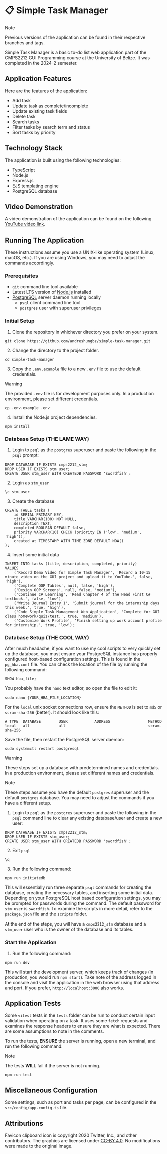 # 📋 Simple Task Manager

> [!NOTE]
> Previous versions of the application can be found in their respective branches and tags.

Simple Task Manager is a basic to-do list web application part of the CMPS2212 GUI Programming course at the University of Belize. It was completed in the 2024-2 semester.

## Application Features

Here are the features of the application:

- Add task
- Update task as complete/incomplete
- Update existing task fields
- Delete task
- Search tasks
- Filter tasks by search term and status
- Sort tasks by priority

## Technology Stack

The application is built using the following technologies:

- TypeScript
- Node.js
- Express.js
- EJS templating engine
- PostgreSQL database

## Video Demonstration

A video demonstration of the application can be found on the following [YouTube video link](https://youtu.be/gLKjjvNg1x8?si=yx7Aebu2EUfmEgiz).

## Running The Application

These instructions assume you use a UNIX-like operating system (Linux, macOS, etc.). If you are using Windows, you may need to adjust the commands accordingly.

### Prerequisites

- `git` command line tool available
- Latest LTS version of [Node.js](https://nodejs.org/en) installed
- [PostgreSQL](https://www.postgresql.org/) server daemon running locally
  - `psql` client command line tool
  - `postgres` user with superuser privileges

### Initial Setup

1. Clone the repository in whichever directory you prefer on your system.

```
git clone https://github.com/andreshungbz/simple-task-manager.git
```

2. Change the directory to the project folder.

```
cd simple-task-manager
```

3. Copy the `.env.example` file to a new `.env` file to use the default credentials.

> [!WARNING]
> The provided `.env` file is for development purposes only. In a production environment, please set different credentials.

```
cp .env.example .env
```

4. Install the Node.js project dependencies.

```
npm install
```

### Database Setup (THE LAME WAY)

1. Login to `psql` as the `postgres` superuser and paste the following in the `psql` prompt:

```
DROP DATABASE IF EXISTS cmps2212_stm;
DROP USER IF EXISTS stm_user;
CREATE USER stm_user WITH CREATEDB PASSWORD 'swordfish';
```

2. Login as `stm_user`

```
\c stm_user
```

3. Create the database

```
CREATE TABLE tasks (
    id SERIAL PRIMARY KEY,
    title VARCHAR(100) NOT NULL,
    description TEXT,
    completed BOOLEAN DEFAULT false,
    priority VARCHAR(10) CHECK (priority IN ('low', 'medium', 'high')),
    created_at TIMESTAMP WITH TIME ZONE DEFAULT NOW()
);
```

4. Insert some initial data

```
INSERT INTO tasks (title, description, completed, priority)
VALUES
    ('Record Demo Video for Simple Task Manager', 'Record a 10-15 minute video on the GUI project and upload it to YouTube.', false, 'high'),
    ('Complete OOP Tables', null, false, 'high'),
    ('Design OOP Screens', null, false, 'medium'),
    ('Continue C# Learning', 'Read Chapter 4 of the Head First C# textbook.', false, 'low'),
    ('Write Journal Entry 1', 'Submit journal for the internship days this week.', true, 'high'),
    ('Code Simple Task Management Web Application', 'Complete for GUI class homework/quiz/test.', true, 'medium'),
    ('Customize Work Profile', 'Finish setting up work account profile for internship.', true, 'low');
```

### Database Setup (THE COOL WAY)

After much headache, if you want to use my cool scripts to very quickly set up the database, you must ensure your PostgreSQL instance has properly configured host-based configuration settings. This is found in the `pg_hba.conf` file. You can check the location of the file by running the following command:

```
SHOW hba_file;
```

You probably have the `nano` text editor, so open the file to edit it:

```
sudo nano {YOUR_HBA_FILE_LOCATION}
```

For the `local` unix socket connections row, ensure the `METHOD` is set to `md5` or `scram-sha-256` (better). It should look like this:

```
# TYPE  DATABASE        USER            ADDRESS                 METHOD
local   all             all                                     scram-sha-256
```

Save the file, then restart the PostgreSQL server daemon:

```
sudo systemctl restart postgresql
```

> [!WARNING]
> These steps set up a database with predetermined names and credentials. In a production environment, please set different names and credentials.

> [!NOTE]
> These steps assume you have the default `postgres` superuser and the default `postgres` database. You may need to adjust the commands if you have a different setup.

1. Login to `psql` as the `postgres` superuser and paste the following in the `psql` command line to clear any existing database/user and create a new user:

```
DROP DATABASE IF EXISTS cmps2212_stm;
DROP USER IF EXISTS stm_user;
CREATE USER stm_user WITH CREATEDB PASSWORD 'swordfish';
```

2. Exit `psql`

```
\q
```

3. Run the following command:

```
npm run initiatedb
```

This will essentially run three separate `psql` commands for creating the database, creating the necessary tables, and inserting some initial data. Depending on your PostgreSQL host based configuration settings, you may be prompted for passwords during the command. The default password for `stm_user` is `swordfish`. To examine the scripts in more detail, refer to the `package.json` file and the `scripts` folder.

At the end of the steps, you will have a `cmps2212_stm` database and a `stm_user` user who is the owner of the database and its tables.

### Start the Application

1. Run the following command:

```
npm run dev
```

This will start the development server, which keeps track of changes (in production, you would run `npm start`). Take note of the address logged in the console and visit the application in the web browser using that address and port. If you prefer, `http://localhost:3000` also works.

## Application Tests

Some `vitest` tests in the `tests` folder can be run to conduct certain input validation when operating on a task. It uses some `fetch` requests and examines the response headers to ensure they are what is expected. There are some assumptions to note in the comments.

To run the tests, **ENSURE** the server is running, open a new terminal, and run the following command:

> [!NOTE]
> The tests **WILL** fail if the server is not running.

```
npm run test
```

## Miscellaneous Configuration

Some settings, such as port and tasks per page, can be configured in the `src/config/app.config.ts` file.

## Attributions

Favicon clipboard icon is copyright 2020 Twitter, Inc., and other contributors. The graphics are licensed under [CC-BY 4.0](https://creativecommons.org/licenses/by/4.0/). No modifications were made to the original image.
